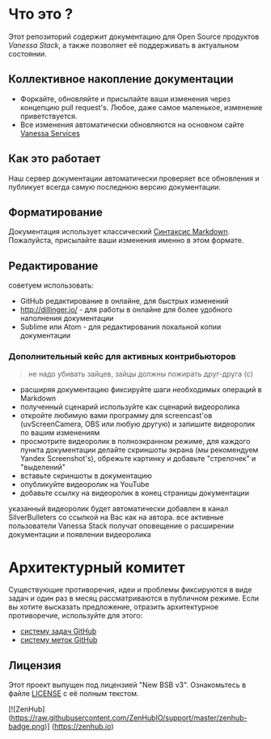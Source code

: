 ﻿# Что это ?

Этот репозиторий содержит документацию для Open Source продуктов *Vanessa Stack*, а также позволяет её поддерживать в актуальном состоянии.

## Коллективное накопление документации

* Форкайте, обновляйте и присылайте ваши изменения через концепцию pull request's. Любое, даже самое маленькое, изменение приветствуется.
* Все изменения автоматически обновляются на основном сайте [Vanessa Services](http://vanessa.services/docs)

## Как это работает

Наш сервер документации автоматически проверяет все обновления и публикует всегда самую последнюю версию документации.

## Форматирование

Документация использует классический [Синтаксис Markdown](https://help.github.com/articles/markdown-basics/). Пожалуйста, присылайте ваши изменения именно в этом формате.

## Редактирование

советуем использовать:

* GitHub редактирование в онлайне, для быстрых изменений
* http://dillinger.io/ - для работы в онлайне для более удобного наполнения документации
* Sublime или Atom - для редактирования локальной копии документации

### Дополнительный кейс для активных контрибьюторов

> не надо убивать зайцев, зайцы должны пожирать друг-друга (с)

* расширяя документацию фиксируйте шаги необходимых операций в Markdown
* полученный сценарий используйте как сценарий видеоролика
* откройте любимую вами программу для screencast'ов (uvScreenCamera, OBS или любую другую) и запишите видеоролик по вашим изменениям
* просмотрите видеоролик в полноэкранном режиме, для каждого пункта документации делайте скриншоты экрана (мы рекомендуем Yandex Screenshot's), обрежьте картинку и добавьте "стрелочек" и "выделений"
* вставьте скриншоты в документацию
* опубликуйте видеоролик на YouTube 
* добавьте ссылку на видеоролик в конец страницы документации

указанный видеоролик будет автоматически добавлен в канал SilverBulleters со ссылкой на Вас как на автора.
все активные пользователи Vanessa Stack получат оповещение о расширении документации и появлении видеоролика

# Архитектурный комитет

Существующие противоречия, идеи и проблемы фиксируются в виде задач и один раз в месяц рассматриваются в публичном режиме. Если вы хотите высказать предложение, отразить архитектурное противоречие, используйте для этого:

* [систему задач GitHub](https://github.com/silverbulleters/vanessa-services/issues)
* [систему меток GitHub](https://github.com/silverbulleters/vanessa-services/labels) 

## Лицензия 

Этот проект выпущен под лицензией "New BSB v3". Ознакомьтесь в файле [LICENSE](LICENSE) с её полным текстом.

[![ZenHub] (https://raw.githubusercontent.com/ZenHubIO/support/master/zenhub-badge.png)] (https://zenhub.io)
